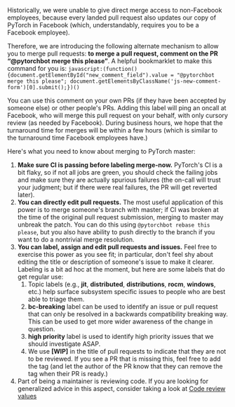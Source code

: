 Historically, we were unable to give direct merge access to non-Facebook employees, because every landed pull request also updates our copy of PyTorch in Facebook (which, understandably, requires you to be a Facebook employee).

Therefore, we are introducing the following alternate mechanism to allow you to merge pull requests: **to merge a pull request, comment on the PR “@pytorchbot merge this please”**. A helpful bookmarklet to make this command for you is: `javascript:(function(){document.getElementById("new_comment_field").value = "@pytorchbot merge this please"; document.getElementsByClassName('js-new-comment-form')[0].submit();})()`

You can use this comment on your own PRs (if they have been accepted by someone else) or other people's PRs. Adding this label will ping an oncall at Facebook, who will merge this pull request on your behalf, with only cursory review (as needed by Facebook). During business hours, we hope that the turnaround time for merges will be within a few hours (which is similar to the turnaround time Facebook employees have.)

Here's what you need to know about merging to PyTorch master:

1. **Make sure CI is passing before labeling merge-now.** PyTorch's CI is a bit flaky, so if not all jobs are green, you should check the failing jobs and make sure they are actually spurious failures (the on-call will trust your judgment; but if there were real failures, the PR will get reverted later).
2. **You can directly edit pull requests.** The most useful application of this power is to merge someone's branch with master; if CI was broken at the time of the original pull request submission, merging to master may unbreak the patch. You can do this using `@pytorchbot rebase this please`, but you also have ability to push directly to the branch if you want to do a nontrivial merge resolution.
3. **You can label, assign and edit pull requests and issues.** Feel free to exercise this power as you see fit; in particular, don't feel shy about editing the title or description of someone's issue to make it clearer. Labeling is a bit ad hoc at the moment, but here are some labels that do get regular use:
    1. Topic labels (e.g., **jit**, **distributed**, **distributions**, **rocm**, **windows**, etc.) help surface subsystem specific issues to people who are best able to triage them.
    2. **bc-breaking** label can be used to identify an issue or pull request that can only be resolved in a backwards compatibility breaking way. This can be used to get more wider awareness of the change in question.
    3. **high priority** label is used to identify high priority issues that we should investigate ASAP.
    4. We use **[WIP]** in the title of pull requests to indicate that they are not to be reviewed. If you see a PR that is missing this, feel free to add the tag (and let the author of the PR know that they can remove the tag when their PR is ready.)
4. Part of being a maintainer is reviewing code.  If you are looking for generalized advice in this aspect, consider taking a look at [Code review values](Code-review-values)